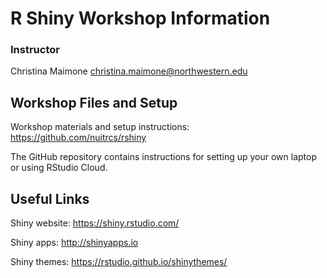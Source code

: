 # R Shiny Workshop Information


### Instructor

Christina Maimone
christina.maimone@northwestern.edu

## Workshop Files and Setup

Workshop materials and setup instructions: https://github.com/nuitrcs/rshiny

The GitHub repository contains instructions for setting up your own laptop or using RStudio Cloud.  

## Useful Links

Shiny website: https://shiny.rstudio.com/

Shiny apps: http://shinyapps.io

Shiny themes: https://rstudio.github.io/shinythemes/
